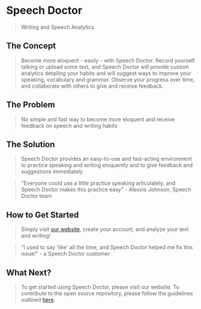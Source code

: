 # Speech Doctor #

<!--
> This material was originally posted [here](http://www.quora.com/What-is-Amazons-approach-to-product-development-and-product-management). It is reproduced here for posterities sake.

There is an approach called "working backwards" that is widely used at Amazon. They work backwards from the customer, rather than starting with an idea for a product and trying to bolt customers onto it. While working backwards can be applied to any specific product decision, using this approach is especially important when developing new products or features.

For new initiatives a product manager typically starts by writing an internal press release announcing the finished product. The target audience for the press release is the new/updated product's customers, which can be retail customers or internal users of a tool or technology. Internal press releases are centered around the customer problem, how current solutions (internal or external) fail, and how the new product will blow away existing solutions.

If the benefits listed don't sound very interesting or exciting to customers, then perhaps they're not (and shouldn't be built). Instead, the product manager should keep iterating on the press release until they've come up with benefits that actually sound like benefits. Iterating on a press release is a lot less expensive than iterating on the product itself (and quicker!).

If the press release is more than a page and a half, it is probably too long. Keep it simple. 3-4 sentences for most paragraphs. Cut out the fat. Don't make it into a spec. You can accompany the press release with a FAQ that answers all of the other business or execution questions so the press release can stay focused on what the customer gets. My rule of thumb is that if the press release is hard to write, then the product is probably going to suck. Keep working at it until the outline for each paragraph flows.

Oh, and I also like to write press-releases in what I call "Oprah-speak" for mainstream consumer products. Imagine you're sitting on Oprah's couch and have just explained the product to her, and then you listen as she explains it to her audience. That's "Oprah-speak", not "Geek-speak".

Once the project moves into development, the press release can be used as a touchstone; a guiding light. The product team can ask themselves, "Are we building what is in the press release?" If they find they're spending time building things that aren't in the press release (overbuilding), they need to ask themselves why. This keeps product development focused on achieving the customer benefits and not building extraneous stuff that takes longer to build, takes resources to maintain, and doesn't provide real customer benefit (at least not enough to warrant inclusion in the press release).
 -->


  > Writing and Speech Analytics

## The Concept ##
  > Become more eloquent - easily - with Speech Doctor. Record yourself talking or upload some text, and Speech Doctor will provide custom analytics detailing your habits and will suggest ways to improve your speaking, vocabulary and grammar. Observe your progress over time, and collaborate with others to give and receive feedback.

## The Problem ##
  > No simple and fast way to become more eloquent and receive feedback on speech and writing habits

## The Solution ##
  > Speech Doctor provides an easy-to-use and fast-acting environment to practice speaking and writing eloquently and to give feedback and suggestions immediately


  > "Everyone could use a little practice speaking articulately, and Speech Doctor makes this practice easy" - Alexxis Johnson, Speech Doctor team

## How to Get Started ##
  > Simply visit [our website](https://github.com/nonchalantkettle/SpeechDoctor), create your account, and analyze your text and writing!


  > "I used to say 'like' all the time, and Speech Doctor helped me fix this issue!" - a Speech Doctor customer

## What Next? ##
  > To get started using Speech Doctor, please visit our website. To contribute to the open source repository, please follow the guidelines outlined [here](CONTRIBUTING.md).

